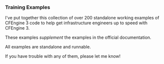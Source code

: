 ### Training Examples

I've put together this collection of over 200 standalone working examples
of CFEngine 3 code to help get infrastructure engineers up to speed with
CFEngine 3.

These examples _supplement_ the examples in the official documentation.

All examples are standalone and runnable.

If you have trouble with any of them, please let me know!
